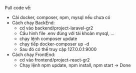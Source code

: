 Pull code về:
- Cài docker, composer, npm, mysql nếu chưa có
- Cách chạy BackEnd:
  + cd vào backend/project-laravel-gr2
  + Cấu hình file .env đúng với tài khoản mysql, ...
  + chạy lệnh composer update
  + chạy tiếp docker-composer up -d
  + Sau đó có thể truy cập 127.0.0.1:9000
- Cách chạy FrontEnd:
  + cd vào frontend/project-react-gr2
  + Chạy lệnh npm update, npm install, npm start
-> Done

